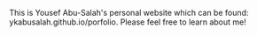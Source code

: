 This is Yousef Abu-Salah's personal website which can be found: ykabusalah.github.io/porfolio. Please feel free to learn about me!
